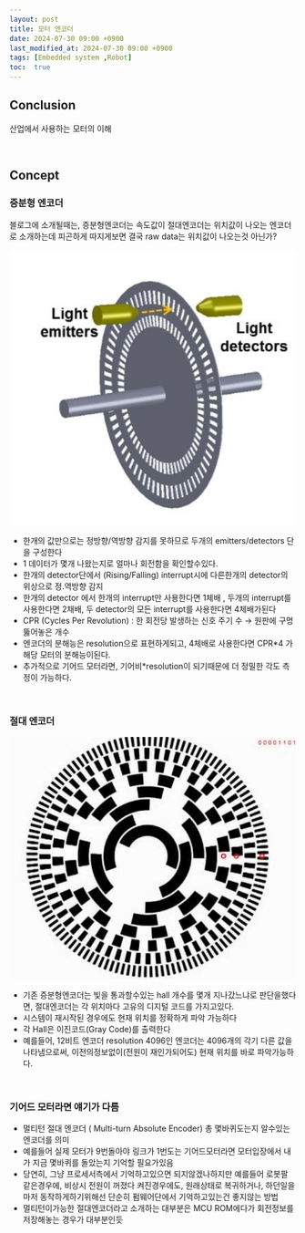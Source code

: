 ```yaml
---
layout: post
title: 모터 엔코더
date: 2024-07-30 09:00 +0900
last_modified_at: 2024-07-30 09:00 +0900
tags: [Embedded system ,Robot]
toc:  true
---
```

## Conclusion
산업에서 사용하는 모터의 이해

<br/>

## Concept

### 증분형 엔코더

블로그에 소개될때는, 증분형엔코더는 속도값이 절대엔코더는 위치값이 나오는 엔코더로 소개하는데 피곤하게 따지게보면 결국 raw data는 위치값이 나오는것 아닌가?

<center>
  <img src="/upload_image/motor_encoder/incremental_encoder.png" alt="Large example image" width="500"/>
</center>

- 한개의 값만으로는 정방향/역방향 감지를 못하므로 두개의 emitters/detectors 단을 구성한다
- 1 데이터가 몇개 나왔는지로 얼마나 회전함을 확인할수있다.
- 한개의 detector단에서 (Rising/Falling) interrupt시에  다른한개의 detector의 위상으로 정.역방향 감지
- 한개의 detector 에서 한개의 interrupt만 사용한다면 1체배 , 두개의 interrupt를 사용한다면 2채배, 두 detector의 모든 interrupt를 사용한다면 4체배가된다
- CPR (Cycles Per Revolution) : 한 회전당 발생하는 신호 주기 수 → 원판에 구멍뚫어놓은 개수
- 엔코더의 분해능은 resolution으로 표현하게되고,  4체배로 사용한다면 CPR*4 가 해당 모터의 분해능이된다.
- 추가적으로 기어드 모터라면, 기어비*resolution이 되기때문에 더 정밀한 각도 측정이 가능하다.


<br/>

### 절대 엔코더

<center>
  <img src="/upload_image/motor_encoder/absolute_encoder.png" alt="Large example image" width="500"/>
</center>

- 기존 증분형엔코더는 빛을 통과할수있는 hall 개수를 몇개 지나갔느냐로 판단을했다면, 절대엔코더는 각 위치마다 고유의 디지털 코드를 가지고있다.
- 시스템이 재시작된 경우에도 현재 위치를 정확하게 파악 가능하다
- 각 Hall은 이진코드(Gray Code)를 출력한다
- 예를들어, 12비트 엔코더 resolution 4096인 엔코더는 4096개의 각기 다른 값을 나타냄으로써, 이전의정보없이(전원이 재인가되어도) 현재 위치를 바로 파악가능하다.

<br/>

### 기어드 모터라면 얘기가 다름

- 멀티턴 절대 엔코더 ( Multi-turn Absolute Encoder) 총 몇바퀴도는지 알수있는 엔코더를 의미
- 예를들어 실제 모터가 9번돌아야 링크가 1번도는 기어드모터라면 모터입장에서 내가 지금 몇바퀴를 돌았는지 기억할 필요가있음
- 당연히, 그냥 프로세서측에서 기억하고있으면 되지않겠나하지만 예를들어 로봇팔 같은경우에, 비상시 전원이 꺼졌다 켜진경우에도, 원래상태로 복귀하거나,  하던일을 마저 동작하게하기위해선 단순히 펌웨어단에서 기억하고있는건 좋지않는 방법
- 멀티턴이가능한 절대엔코더라고 소개하는 대부분은 MCU ROM에다가 회전정보를 저장해놓는 경우가 대부분인듯
